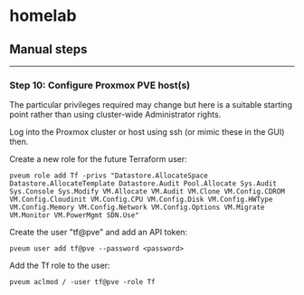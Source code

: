 # homelab

## Manual steps

---

### Step 10: Configure Proxmox PVE host(s)

The particular privileges required may change but here is a suitable starting point rather than using cluster-wide Administrator rights.

Log into the Proxmox cluster or host using ssh (or mimic these in the GUI) then.

Create a new role for the future Terraform user:

    pveum role add Tf -privs "Datastore.AllocateSpace Datastore.AllocateTemplate Datastore.Audit Pool.Allocate Sys.Audit Sys.Console Sys.Modify VM.Allocate VM.Audit VM.Clone VM.Config.CDROM VM.Config.Cloudinit VM.Config.CPU VM.Config.Disk VM.Config.HWType VM.Config.Memory VM.Config.Network VM.Config.Options VM.Migrate VM.Monitor VM.PowerMgmt SDN.Use"

Create the user "tf@pve" and add an API token:

    pveum user add tf@pve --password <password>

Add the Tf role to the user:

    pveum aclmod / -user tf@pve -role Tf

